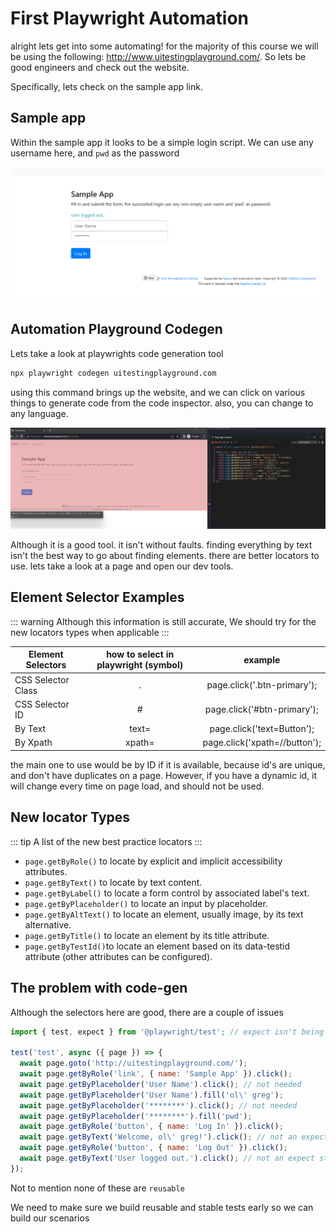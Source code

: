# First Playwright Automation

alright lets get into some automating! for the majority of this course we will be using the following: http://www.uitestingplayground.com/. So lets be good engineers and check out the website.

Specifically, lets check on the sample app link.

## Sample app

Within the sample app it looks to be a simple login script. We can use any username here, and `pwd` as the password

![](/hellosampleapp.png)


## Automation Playground Codegen

Lets take a look at playwrights code generation tool

```sh
npx playwright codegen uitestingplayground.com
```

using this command brings up the website, and we can click on various things to generate code from the code inspector. also, you can change to any language.

![](/codegendemo.png)

Although it is a good tool. it isn't without faults. finding everything by text isn't the best way to go about finding elements. there are better locators to use. lets take a look at a page and open our dev tools.

## Element Selector Examples

::: warning
Although this information is still accurate, We should try for the new locators types when applicable 
:::


| Element Selectors  | how to select in playwright (symbol) |                       example |
| ------------------ | :----------------------------------: | :----------------------------: |
| CSS Selector Class |                  .                   |   page.click('.btn-primary'); |
| CSS Selector ID    |                  #                   |   page.click('#btn-primary'); |
| By Text            |                text=                 |    page.click('text=Button'); |
| By Xpath           |                xpath=                | page.click('xpath=//button'); |



the main one to use would be by ID if it is available, because id's are unique, and don't have duplicates on a page. However, if you have a dynamic id, it will change every time on page load, and should not be used.

## New locator Types
::: tip
A list of the new best practice locators
:::

* `page.getByRole()` to locate by explicit and implicit accessibility attributes.
* `page.getByText()` to locate by text content.
* `page.getByLabel()` to locate a form control by associated label's text.
* `page.getByPlaceholder()` to locate an input by placeholder.
* `page.getByAltText()` to locate an element, usually image, by its text alternative.
* `page.getByTitle()` to locate an element by its title attribute.
* `page.getByTestId()`to locate an element based on its data-testid attribute (other attributes can be configured).

## The problem with code-gen

Although the selectors here are good, there are a couple of issues

```js
import { test, expect } from '@playwright/test'; // expect isn't being used

test('test', async ({ page }) => {
  await page.goto('http://uitestingplayground.com/');
  await page.getByRole('link', { name: 'Sample App' }).click();
  await page.getByPlaceholder('User Name').click(); // not needed
  await page.getByPlaceholder('User Name').fill('ol\' greg');
  await page.getByPlaceholder('********').click(); // not needed
  await page.getByPlaceholder('********').fill('pwd');
  await page.getByRole('button', { name: 'Log In' }).click();
  await page.getByText('Welcome, ol\' greg!').click(); // not an expect statement 
  await page.getByRole('button', { name: 'Log Out' }).click();
  await page.getByText('User logged out.').click(); // not an expect statement 
});
```

Not to mention none of these are `reusable`

We need to make sure we build reusable and stable tests early so we can build our scenarios 